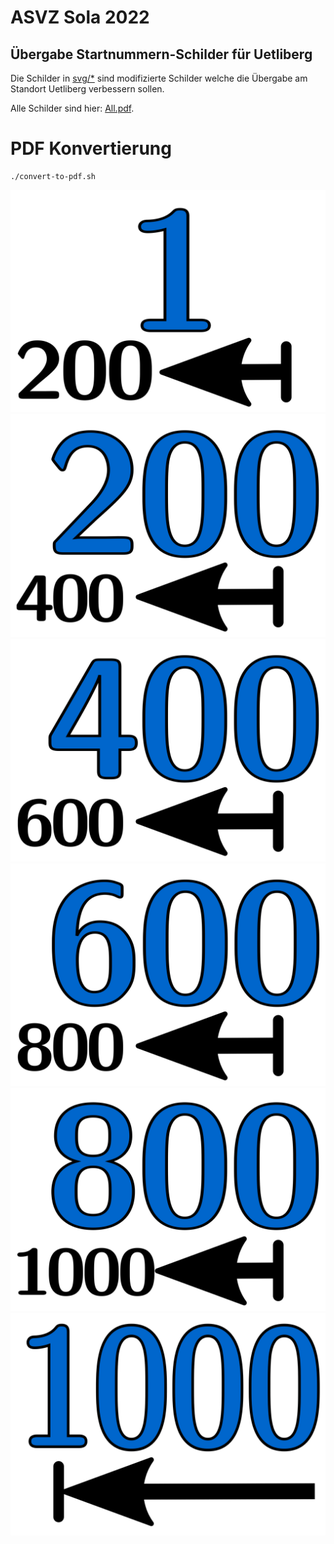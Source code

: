 # ASVZ Sola 2022

## Übergabe Startnummern-Schilder für Uetliberg

Die Schilder in [svg/*](svgs/) sind modifizierte Schilder welche die Übergabe
am Standort Uetliberg verbessern sollen.

Alle Schilder sind hier: [All.pdf](All.pdf).


# PDF Konvertierung

```shell
./convert-to-pdf.sh
```


![1-200](svgs/Sola1.svg)
![200-400](svgs/Sola200.svg)
![400-600](svgs/Sola400.svg)
![600-800](svgs/Sola600.svg)
![800-1000](svgs/Sola800.svg)
![1000](svgs/Sola1000.svg)

